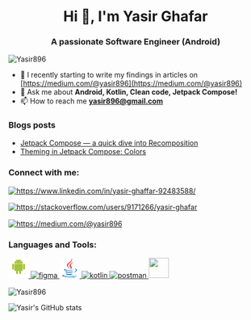 <h1 align="center">Hi 👋, I'm Yasir Ghafar</h1>
<h3 align="center">A passionate Software Engineer (Android)</h3>

 <p align="left"> <img src="https://komarev.com/ghpvc/?username=Yasir896&label=Profile%20views&color=0e75b6&style=flat" alt="Yasir896" /> </p>

- 📝 I recently starting to write my findings in articles on [https://medium.com/@yasir896](https://medium.com/@yasir896)
- 💬 Ask me about **Android, Kotlin, Clean code, Jetpack Compose!**
- 📫 How to reach me **yasir896@gmail.com**

### Blogs posts

<!-- BLOG-POST-LIST:START -->

- [Jetpack Compose — a quick dive into Recomposition](https://medium.com/@yasir896/jetpack-compose-a-quick-dive-into-recomposition-8d3e5b43db37)
- [Theming in Jetpack Compose: Colors](https://medium.com/@yasir896/theming-in-jetpack-compose-colors-ae017dc17f20)
<!-- BLOG-POST-LIST:END -->

<h3 align="left">Connect with me:</h3>
<p align="left">
<a href="https://www.linkedin.com/in/yasir-ghaffar-92483588/" target="blank"><img align="center" src="https://cdn.jsdelivr.net/npm/simple-icons@3.0.1/icons/linkedin.svg" alt="https://www.linkedin.com/in/yasir-ghaffar-92483588/" height="30" width="40" /></a>

<a href="https://stackoverflow.com/users/9171266/yasir-ghafar" target="blank"><img align="center" src="https://cdn.jsdelivr.net/npm/simple-icons@3.0.1/icons/stackoverflow.svg" alt="https://stackoverflow.com/users/9171266/yasir-ghafar" height="30" width="40" /></a>

<a href="https://medium.com/@yasir896" target="blank"><img align="center" src="https://cdn.jsdelivr.net/npm/simple-icons@3.0.1/icons/medium.svg" alt="https://medium.com/@yasir896" height="30" width="40" /></a>

</p>

<h3 align="left">Languages and Tools:</h3>
<p align="left"> <a href="https://developer.android.com" target="_blank"> <img src="https://raw.githubusercontent.com/devicons/devicon/master/icons/android/android-original-wordmark.svg" alt="android" width="40" height="40"/> </a> <a href="https://www.figma.com/" target="_blank"> <img src="https://www.vectorlogo.zone/logos/figma/figma-icon.svg" alt="figma" width="40" height="40"/> </a> <a href="https://www.java.com" target="_blank"> <img src="https://raw.githubusercontent.com/devicons/devicon/master/icons/java/java-original.svg" alt="java" width="40" height="40"/> </a> <a href="https://kotlinlang.org" target="_blank"> <img src="https://www.vectorlogo.zone/logos/kotlinlang/kotlinlang-icon.svg" alt="kotlin" width="40" height="40"/> </a> <a href="https://postman.com" target="_blank"> <img src="https://www.vectorlogo.zone/logos/getpostman/getpostman-icon.svg" alt="postman" width="40" height="40"/> </a> <a href="https://www.javascript.com" target="_blank"> <img src="https://www.vectorlogo.zone/logos/javascript/javascript-icon.svg" width="40" height="40" /></a> </p>

<p><img align="center" src="https://github-readme-streak-stats.herokuapp.com/?user=Yasir896" alt="Yasir896" /></p>

<!--### Stats-->
![Yasir's GitHub stats](https://github-readme-stats.vercel.app/api?username=Yasir896&show_icons=true&theme=transparent)
